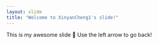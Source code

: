 ```yaml
---
layout: slide
title: "Welcome to XinyanCheng1's slide!"
---
```

This is my awesome slide :tada:
Use the left arrow to go back!
